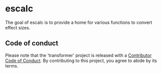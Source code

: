 
<!-- README.md is generated from README.Rmd. Please edit that file -->
escalc
======

The goal of escalc is to provide a home for various functions to convert effect sizes.

Code of conduct
---------------

Please note that the 'transformer' project is released with a [Contributor Code of Conduct](CODE_OF_CONDUCT.md). By contributing to this project, you agree to abide by its terms.
